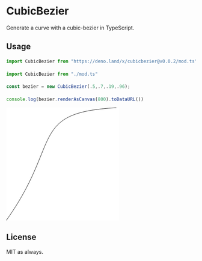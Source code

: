 # CubicBezier
Generate a curve with a cubic-bezier in TypeScript.

## Usage

```ts
import CubicBezier from "https://deno.land/x/cubicbezier@v0.0.2/mod.ts"

import CubicBezier from "./mod.ts"

const bezier = new CubicBezier(.5,.7,.19,.96);

console.log(bezier.renderAsCanvas(800).toDataURL())
```

![cubic-bezier(.5,.7,.19,.96)](https://raw.githubusercontent.com/retraigo/cubic-bezier/main/examples/curve.png)

## License
MIT as always.